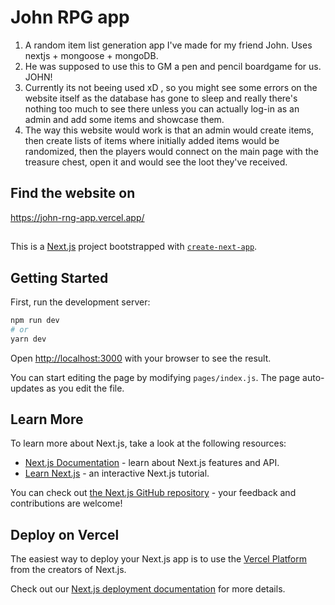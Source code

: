 # John RPG app
1) A random item list generation app I've made for my friend John. Uses nextjs + mongoose + mongoDB.
2) He was supposed to use this to GM a pen and pencil boardgame for us. JOHN!
3) Currently its not beeing used xD , so you might see some errors on the website itself as the database has gone to sleep and really there's nothing too much to see there unless you can actually log-in as an admin and add some items and showcase them.
4) The way this website would work is that an admin would create items, then create lists of items where initially added items would be randomized, then the players would connect on the main page with the treasure chest, open it and would see the loot they've received.

## Find the website on

https://john-rng-app.vercel.app/

##


This is a [Next.js](https://nextjs.org/) project bootstrapped with [`create-next-app`](https://github.com/vercel/next.js/tree/canary/packages/create-next-app).

## Getting Started

First, run the development server:

```bash
npm run dev
# or
yarn dev
```

Open [http://localhost:3000](http://localhost:3000) with your browser to see the result.

You can start editing the page by modifying `pages/index.js`. The page auto-updates as you edit the file.

## Learn More

To learn more about Next.js, take a look at the following resources:

-   [Next.js Documentation](https://nextjs.org/docs) - learn about Next.js features and API.
-   [Learn Next.js](https://nextjs.org/learn) - an interactive Next.js tutorial.

You can check out [the Next.js GitHub repository](https://github.com/vercel/next.js/) - your feedback and contributions are welcome!

## Deploy on Vercel

The easiest way to deploy your Next.js app is to use the [Vercel Platform](https://vercel.com/import?utm_medium=default-template&filter=next.js&utm_source=create-next-app&utm_campaign=create-next-app-readme) from the creators of Next.js.

Check out our [Next.js deployment documentation](https://nextjs.org/docs/deployment) for more details.
